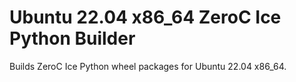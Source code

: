Ubuntu 22.04 x86_64 ZeroC Ice Python Builder
============================================

Builds ZeroC Ice Python wheel packages for Ubuntu 22.04 x86_64.

